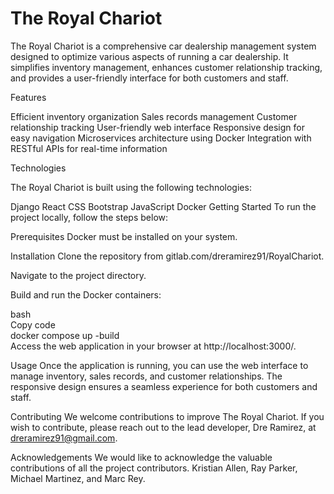# The Royal Chariot

The Royal Chariot is a comprehensive car dealership management system designed to optimize various aspects of running a car dealership. It simplifies inventory management, enhances customer relationship tracking, and provides a user-friendly interface for both customers and staff.

Features

Efficient inventory organization
Sales records management
Customer relationship tracking
User-friendly web interface
Responsive design for easy navigation
Microservices architecture using Docker
Integration with RESTful APIs for real-time information

Technologies

The Royal Chariot is built using the following technologies:

Django
React
CSS
Bootstrap
JavaScript
Docker
Getting Started
To run the project locally, follow the steps below:

Prerequisites
Docker must be installed on your system.

Installation
Clone the repository from gitlab.com/dreramirez91/RoyalChariot.

Navigate to the project directory.

Build and run the Docker containers:

bash   
Copy code   
docker compose up -build   
Access the web application in your browser at http://localhost:3000/.

Usage
Once the application is running, you can use the web interface to manage inventory, sales records, and customer relationships. The responsive design ensures a seamless experience for both customers and staff.

Contributing
We welcome contributions to improve The Royal Chariot. If you wish to contribute, please reach out to the lead developer, Dre Ramirez, at dreramirez91@gmail.com.

Acknowledgements
We would like to acknowledge the valuable contributions of all the project contributors. Kristian Allen, Ray Parker, Michael Martinez, and Marc Rey.
